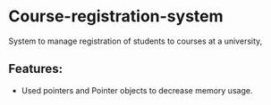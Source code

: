 # Course-registration-system
System to manage registration of students to courses at a university,
## Features:
* Used pointers and Pointer objects to decrease memory usage.
